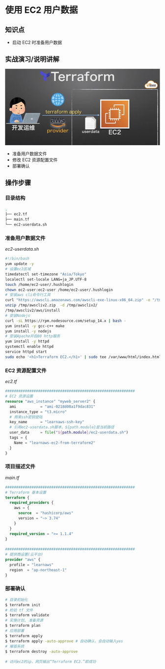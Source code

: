 # 使用 EC2 用户数据

## 知识点

* 启动 EC2 时准备用户数据

## 实战演习/说明讲解

![image-20230217101520963](assets/image-20230217101520963.png)

+ 准备用户数据文件
+ 修改 EC2 资源配置文件
+ 部署确认

## 操作步骤

### 目录结构

```bash
.
├── ec2.tf
├── main.tf
└── ec2-userdata.sh
```



### 准备用户数据文件

*ec2-userdata.sh*

```sh
#!/bin/bash
yum update -y
# 设置ec2区域
timedatectl set-timezone "Asia/Tokyo"
localectl set-locale LANG=ja_JP.UTF-8
touch /home/ec2-user/.hushlogin
chown ec2-user:ec2-user /home/ec2-user/.hushlogin
# 安装aws cli命令行工具
curl "https://awscli.amazonaws.com/awscli-exe-linux-x86_64.zip" -o "/tmp/awscliv2.zip"
unzip /tmp/awscliv2.zip  -d /tmp/awscliv2/
/tmp/awscliv2/aws/install
# 安装Nodejs
curl -sL https://rpm.nodesource.com/setup_14.x | bash -
yum install -y gcc-c++ make
yum install -y nodejs
# 安装Apache开启80 http服务
yum install -y httpd
systemctl enable httpd
service httpd start  
sudo echo '<h1>Terraform EC2.</h1>' | sudo tee /var/www/html/index.html
```

### EC2 资源配置文件

*ec2.tf*

```terraform
###########################################################
# EC2 资源设置
resource "aws_instance" "myweb_server2" {
  ami           = "ami-0218d08a1f9dac831"
  instance_type = "t3.micro"
  # 用来ssh密钥登陆
  key_name      = "learnaws-ssh-key"
  # 引用ec2-userdata.sh脚本，${path.module}是当前路径
  user_data     = file("${path.module}/ec2-userdata.sh")
  tags = {
    Name = "learnaws-ec2-from-terraform2"
  }
}
```

### 项目描述文件

*main.tf*

```terraform
###########################################################
# Terraform 基本设置
terraform {
  required_providers {
    aws = {
      source  = "hashicorp/aws"
      version = "~> 3.74"
    }
  }
  required_version = ">= 1.1.4"
}

###########################################################
# 提供商设置(云平台)
provider "aws" {
  profile = "learnaws"
  region  = "ap-northeast-1"
}
```

### 部署确认

```bash
# 目录初始化
$ terraform init
# 检验 tf 文件
$ terraform validate
# 实施计划, 准备资源
$ terraform plan
# 应用部署
$ terraform apply
$ terraform apply -auto-approve	# 自动确认，会自动输入yes
# 摧毁系统
$ terraform destroy -auto-approve

# 访问ec2的ip，网页输出“Terraform EC2.”即成功
```

